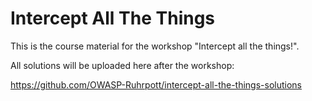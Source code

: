 # Intercept All The Things

This is the course material for the workshop "Intercept all the things!".

All solutions will be uploaded here after the workshop:

https://github.com/OWASP-Ruhrpott/intercept-all-the-things-solutions
